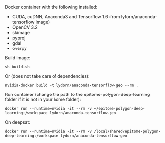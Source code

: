 Docker container with the following installed:
- CUDA, cuDNN, Anaconda3 and Tensorflow 1.6 (from lyforn/anaconda-tensorflow image)
- OpenCV 3.2
- skimage
- pyproj
- gdal
- overpy

Build image:
```
sh build.sh
```

Or (does not take care of dependencies):
```
nvidia-docker build -t lydorn/anaconda-tensorflow-geo --rm .
```

Run container (change the path to the epitome-polygon-deep-learning folder if it is not in your home folder):
```
docker run --runtime=nvidia -it --rm -v ~/epitome-polygon-deep-learning:/workspace lydorn/anaconda-tensorflow-geo
```

On deepsat:
```
docker run --runtime=nvidia -it --rm -v /local/shared/epitome-polygon-deep-learning:/workspace lydorn/anaconda-tensorflow-geo
```